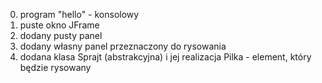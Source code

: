 0. program "hello" - konsolowy
1. puste okno JFrame
2. dodany pusty panel
3. dodany własny panel przeznaczony do rysowania
4. dodana klasa Sprajt (abstrakcyjna) i jej realizacja Pilka - element, który będzie rysowany